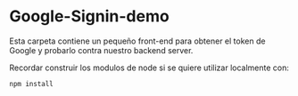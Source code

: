 # Google-Signin-demo

Esta carpeta contiene un pequeño front-end para obtener el token de Google y probarlo contra nuestro backend server.

Recordar construir los modulos de node si se quiere utilizar localmente con: 

```
npm install
```
